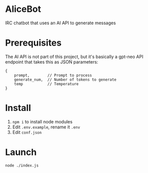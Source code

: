 # AliceBot
IRC chatbot that uses an AI API to generate messages

# Prerequisites
The AI API is not part of this project, but it's basically a gpt-neo API endpoint that takes this as JSON parameters:
```
{
    prompt,        // Prompt to process
    generate_num,  // Number of tokens to generate
    temp           // Temperature
}
```

# Install
1. `npm i` to install node modules  
2. Edit `.env.example`, rename it `.env`  
3. Edit `conf.json`

# Launch
`node ./index.js`
